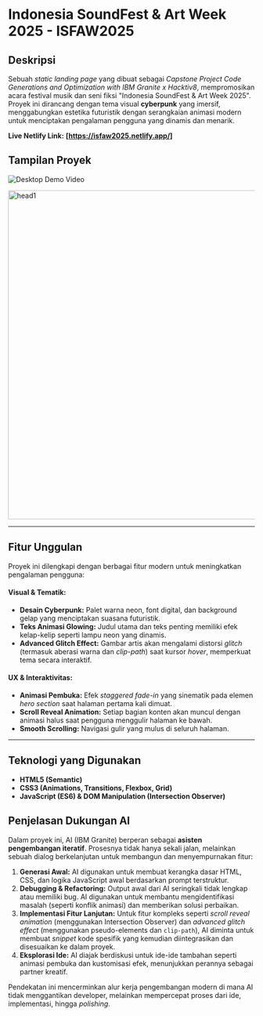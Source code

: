 # Indonesia SoundFest & Art Week 2025 - ISFAW2025

## Deskripsi

Sebuah *static landing page* yang dibuat sebagai *Capstone Project Code Generations and Optimization with IBM Granite x Hacktiv8*, mempromosikan acara festival musik dan seni fiksi "Indonesia SoundFest & Art Week 2025". Proyek ini dirancang dengan tema visual **cyberpunk** yang imersif, menggabungkan estetika futuristik dengan serangkaian animasi modern untuk menciptakan pengalaman pengguna yang dinamis dan menarik.

**Live Netlify Link:** **[https://isfaw2025.netlify.app/]**

## Tampilan Proyek

![Desktop Demo Video](https://github.com/user-attachments/assets/c137219c-3b36-42a0-9809-7c809782dbd0)

<img width="1174" height="671" alt="head1" src="https://github.com/user-attachments/assets/6bed50f0-29e3-4622-89ca-ca861c782d4b" />

---

## Fitur Unggulan

Proyek ini dilengkapi dengan berbagai fitur modern untuk meningkatkan pengalaman pengguna:

#### **Visual & Tematik:**
* **Desain Cyberpunk:** Palet warna neon, font digital, dan background gelap yang menciptakan suasana futuristik.
* **Teks Animasi Glowing:** Judul utama dan teks penting memiliki efek kelap-kelip seperti lampu neon yang dinamis.
* **Advanced Glitch Effect:** Gambar artis akan mengalami distorsi *glitch* (termasuk aberasi warna dan *clip-path*) saat kursor *hover*, memperkuat tema secara interaktif.

#### **UX & Interaktivitas:**
* **Animasi Pembuka:** Efek *staggered fade-in* yang sinematik pada elemen *hero section* saat halaman pertama kali dimuat.
* **Scroll Reveal Animation:** Setiap bagian konten akan muncul dengan animasi halus saat pengguna menggulir halaman ke bawah.
* **Smooth Scrolling:** Navigasi gulir yang mulus di seluruh halaman.

---

## Teknologi yang Digunakan

* **HTML5 (Semantic)**
* **CSS3 (Animations, Transitions, Flexbox, Grid)**
* **JavaScript (ES6) & DOM Manipulation (Intersection Observer)**

## Penjelasan Dukungan AI

Dalam proyek ini, AI (IBM Granite) berperan sebagai **asisten pengembangan iteratif**. Prosesnya tidak hanya sekali jalan, melainkan sebuah dialog berkelanjutan untuk membangun dan menyempurnakan fitur:
1.  **Generasi Awal:** AI digunakan untuk membuat kerangka dasar HTML, CSS, dan logika JavaScript awal berdasarkan prompt terstruktur.
2.  **Debugging & Refactoring:** Output awal dari AI seringkali tidak lengkap atau memiliki bug. AI digunakan untuk membantu mengidentifikasi masalah (seperti konflik animasi) dan memberikan solusi perbaikan.
3.  **Implementasi Fitur Lanjutan:** Untuk fitur kompleks seperti *scroll reveal animation* (menggunakan Intersection Observer) dan *advanced glitch effect* (menggunakan pseudo-elements dan `clip-path`), AI diminta untuk membuat *snippet* kode spesifik yang kemudian diintegrasikan dan disesuaikan ke dalam proyek.
4.  **Eksplorasi Ide:** AI diajak berdiskusi untuk ide-ide tambahan seperti animasi pembuka dan kustomisasi efek, menunjukkan perannya sebagai partner kreatif.

Pendekatan ini mencerminkan alur kerja pengembangan modern di mana AI tidak menggantikan developer, melainkan mempercepat proses dari ide, implementasi, hingga *polishing*.
